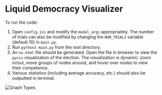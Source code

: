 # Liquid Democracy Visualizer

To run the code:

1. Open `config.ini` and modify the `model_args` appropriately. The number of trials can also be modified by changing the `NUM_TRIALS` variable (default 10) in `main.py`.
2. Run `python3 main.py` from the root directory.
3. An `nx.html` file should be generated. Open the file in browser to view the `pyvis` visualization of the election. The visualization is dynamic: zoom in/out, move groups of nodes around, and hover over nodes to view their competence.
4. Various statistics (including average accuracy, etc.) should also be outputted in terminal.

![Graph Types](/images/graph_types)
